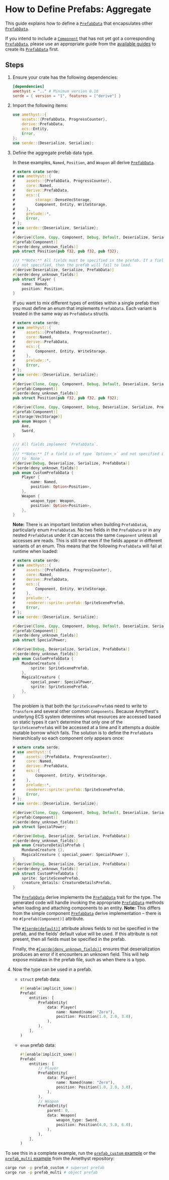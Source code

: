 # How to Define Prefabs: Aggregate

This guide explains how to define a [`PrefabData`] that encapsulates other [`PrefabData`].

If you intend to include a [`Component`] that has not yet got a corresponding [`PrefabData`], please use an appropriate guide from the [available guides][bk_prefab_prelude] to create its [`PrefabData`] first.

## Steps

1. Ensure your crate has the following dependencies:

   ```toml
   [dependencies]
   amethyst = ".." # Minimum version 0.10
   serde = { version = "1", features = ["derive"] }
   ```

1. Import the following items:

   ```rust
   use amethyst::{
       assets::{PrefabData, ProgressCounter},
       derive::PrefabData,
       ecs::Entity,
       Error,
   };
   use serde::{Deserialize, Serialize};
   ```

1. Define the aggregate prefab data type.

   In these examples, `Named`, `Position`, and `Weapon` all derive [`PrefabData`].

   ```rust
   # extern crate serde;
   # use amethyst::{
   #     assets::{PrefabData, ProgressCounter},
   #     core::Named,
   #     derive::PrefabData,
   #     ecs::{
   #         storage::DenseVecStorage,
   #         Component, Entity, WriteStorage,
   #     },
   #     prelude::*,
   #     Error,
   # };
   # use serde::{Deserialize, Serialize};
   #
   #[derive(Clone, Copy, Component, Debug, Default, Deserialize, Serialize, PrefabData)]
   #[prefab(Component)]
   #[serde(deny_unknown_fields)]
   pub struct Position(pub f32, pub f32, pub f32);

   /// **Note:** All fields must be specified in the prefab. If a field is
   /// not specified, then the prefab will fail to load.
   #[derive(Deserialize, Serialize, PrefabData)]
   #[serde(deny_unknown_fields)]
   pub struct Player {
       name: Named,
       position: Position,
   }
   ```

   If you want to mix different types of entities within a single prefab then you must define an enum that implements `PrefabData`. Each variant is treated in the same way as `PrefabData` structs.

   ```rust
   # extern crate serde;
   # use amethyst::{
   #     assets::{PrefabData, ProgressCounter},
   #     core::Named,
   #     derive::PrefabData,
   #     ecs::{
   #         Component, Entity, WriteStorage,
   #     },
   #     prelude::*,
   #     Error,
   # };
   # use serde::{Deserialize, Serialize};
   #
   #[derive(Clone, Copy, Component, Debug, Default, Deserialize, Serialize, PrefabData)]
   #[prefab(Component)]
   #[serde(deny_unknown_fields)]
   pub struct Position(pub f32, pub f32, pub f32);

   #[derive(Clone, Copy, Component, Debug, Deserialize, Serialize, PrefabData)]
   #[prefab(Component)]
   #[storage(VecStorage)]
   pub enum Weapon {
       Axe,
       Sword,
   }

   /// All fields implement `PrefabData`.
   ///
   /// **Note:** If a field is of type `Option<_>` and not specified in the prefab, it will default
   /// to `None`.
   #[derive(Debug, Deserialize, Serialize, PrefabData)]
   #[serde(deny_unknown_fields)]
   pub enum CustomPrefabData {
       Player {
           name: Named,
           position: Option<Position>,
       },
       Weapon {
           weapon_type: Weapon,
           position: Option<Position>,
       },
   }
   ```

   **Note:** There is an important limitation when building `PrefabData`s, particularly enum `PrefabData`s. No two fields in the `PrefabData` or in any nested `PrefabData`s under it can access the same `Component` unless all accesses are reads. This is still true even if the fields appear in different variants of an enum. This means that the following `PrefabData` will fail at runtime when loaded:

   ```rust
   # extern crate serde;
   # use amethyst::{
   #     assets::{PrefabData, ProgressCounter},
   #     core::Named,
   #     derive::PrefabData,
   #     ecs::{
   #         Component, Entity, WriteStorage,
   #     },
   #     prelude::*,
   #     renderer::sprite::prefab::SpriteScenePrefab,
   #     Error,
   # };
   # use serde::{Deserialize, Serialize};

   #[derive(Clone, Copy, Component, Debug, Default, Deserialize, Serialize, PrefabData)]
   #[prefab(Component)]
   #[serde(deny_unknown_fields)]
   pub struct SpecialPower;

   #[derive(Debug, Deserialize, Serialize, PrefabData)]
   #[serde(deny_unknown_fields)]
   pub enum CustomPrefabData {
       MundaneCreature {
           sprite: SpriteScenePrefab,
       },
       MagicalCreature {
           special_power: SpecialPower,
           sprite: SpriteScenePrefab,
       },
   }
   ```

   The problem is that both the `SpriteScenePrefab`s need to write to `Transform` and several other common `Components`. Because Amythest's underlyng ECS system determines what resources are accessed based on static types it can't determine that only one of the `SpriteScenePrefab`s will be accessed at a time and it attempts a double mutable borrow which fails. The solution is to define the `PrefabData` hierarchically so each component only appears once:

   ```rust
   # extern crate serde;
   # use amethyst::{
   #     assets::{PrefabData, ProgressCounter},
   #     core::Named,
   #     derive::PrefabData,
   #     ecs::{
   #         Component, Entity, WriteStorage,
   #     },
   #     prelude::*,
   #     renderer::sprite::prefab::SpriteScenePrefab,
   #     Error,
   # };
   # use serde::{Deserialize, Serialize};

   #[derive(Clone, Copy, Component, Debug, Default, Deserialize, Serialize, PrefabData)]
   #[prefab(Component)]
   #[serde(deny_unknown_fields)]
   pub struct SpecialPower;

   #[derive(Debug, Deserialize, Serialize, PrefabData)]
   #[serde(deny_unknown_fields)]
   pub enum CreatureDetailsPrefab {
       MundaneCreature {},
       MagicalCreature { special_power: SpecialPower },
   }
   #[derive(Debug, Deserialize, Serialize, PrefabData)]
   #[serde(deny_unknown_fields)]
   pub struct CustomPrefabData {
       sprite: SpriteScenePrefab,
       creature_details: CreatureDetailsPrefab,
   }
   ```

   The [`PrefabData`][api_pf_derive] derive implements the [`PrefabData`] trait for the type. The generated code will handle invoking the appropriate [`PrefabData`] methods when loading and attaching components to an entity. **Note:** This differs from the simple component [`PrefabData`] derive implementation – there is no `#[prefab(Component)]` attribute.

   The [`#[serde(default)]`][ser_def] attribute allows fields to not be specified in the prefab, and the fields' default value will be used. If this attribute is not present, then all fields must be specified in the prefab.

   Finally, the [`#[serde(deny_unknown_fields)]`][ser_unk] ensures that deserialization produces an error if it encounters an unknown field. This will help expose mistakes in the prefab file, such as when there is a typo.

1. Now the type can be used in a prefab.

   - `struct` prefab data:

     ```rust
     #![enable(implicit_some)]
     Prefab(
         entities: [
             PrefabEntity(
                 data: Player(
                     name: Named(name: "Zero"),
                     position: Position(1.0, 2.0, 3.0),
                 ),
             ),
         ],
     )
     ```

   - `enum` prefab data:

     ```rust
     #![enable(implicit_some)]
     Prefab(
         entities: [
             // Player
             PrefabEntity(
                 data: Player(
                     name: Named(name: "Zero"),
                     position: Position(1.0, 2.0, 3.0),
                 ),
             ),
             // Weapon
             PrefabEntity(
                 parent: 0,
                 data: Weapon(
                     weapon_type: Sword,
                     position: Position(4.0, 5.0, 6.0),
                 ),
             ),
         ],
     )
     ```

To see this in a complete example, run the [`prefab_custom` example][repo_prefab_custom] or the [`prefab_multi` example][repo_prefab_multi] from the Amethyst repository:

```bash
cargo run -p prefab_custom # superset prefab
cargo run -p prefab_multi # object prefab
```

[api_pf_derive]: https://docs.amethyst.rs/master/amethyst_derive/derive.PrefabData.html
[bk_prefab_prelude]: how_to_define_prefabs_prelude.html
[repo_prefab_custom]: https://github.com/amethyst/amethyst/tree/master/examples/prefab_custom
[repo_prefab_multi]: https://github.com/amethyst/amethyst/tree/master/examples/prefab_multi
[ser_def]: https://serde.rs/container-attrs.html#default
[ser_unk]: https://serde.rs/container-attrs.html#deny_unknown_fields
[`component`]: https://docs.rs/specs/~0.16/specs/trait.Component.html
[`prefabdata`]: https://docs.amethyst.rs/master/amethyst_assets/trait.PrefabData.html
